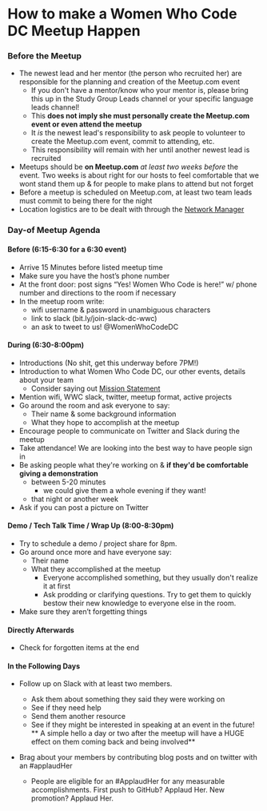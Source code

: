 # How to make a Women Who Code DC Meetup Happen

### Before the Meetup
- The newest lead and her mentor (the person who recruited her) are responsible for the planning and creation of the Meetup.com event
  - If you don't have a mentor/know who your mentor is, please bring this up in the Study Group Leads channel or your specific language leads channel!
  - This **does not imply she must personally create the Meetup.com event or even attend the meetup**
  - It _is_ the newest lead's responsibility to ask people to volunteer to create the Meetup.com event, commit to attending, etc.
  - This responsibility will remain with her until another newest lead is recruited
- Meetups should be **on Meetup.com** _at least two weeks before_ the event. Two weeks is about right for our hosts to feel comfortable that we wont stand them up & for people to make plans to attend but not forget
- Before a meetup is scheduled on Meetup.com, at least two team leads must commit to being there for the night
- Location logistics are to be dealt with through the [Network Manager]()

### Day-of Meetup Agenda
#### Before (6:15-6:30 for a 6:30 event)
- Arrive 15 Minutes before listed meetup time
- Make sure you have the host’s phone number
- At the front door: post signs “Yes! Women Who Code is here!” w/ phone number and directions to the room if necessary
- In the meetup room write: 
  - wifi username & password in unambiguous characters
  - link to slack (bit.ly/join-slack-dc-wwc)
  - an ask to tweet to us! @WomenWhoCodeDC

#### During (6:30-8:00pm)
- Introductions (No shit, get this underway before 7PM!)
- Introduction to what Women Who Code DC, our other events, details about your team
  - Consider saying out [Mission Statement]()
- Mention wifi, WWC slack, twitter, meetup format, active projects
- Go around the room and ask everyone to say:
  - Their name & some background information
  - What they hope to accomplish at the meetup
- Encourage people to communicate on Twitter and Slack during the meetup
- Take attendance! We are looking into the best way to have people sign in 
- Be asking people what they're working on & **if they'd be comfortable giving a demonstration** 
  - between 5-20 minutes
    - we could give them a whole evening if they want!
  - that night or another week
- Ask if you can post a picture on Twitter



#### Demo / Tech Talk Time / Wrap Up (8:00-8:30pm)
- Try to schedule a demo / project share for 8pm.
- Go around once more and have everyone say:
  - Their name
  - What they accomplished at the meetup
    - Everyone accomplished something, but they usually don't realize it at first
    - Ask prodding or clarifying questions. Try to get them to quickly bestow their new knowledge to everyone else in the room. 
- Make sure they aren’t forgetting things

#### Directly Afterwards
- Check for forgotten items at the end

#### In the Following Days
- Follow up on Slack with at least two members.
  - Ask them about something they said they were working on
  - See if they need help
  - Send them another resource 
  - See if they might be interested in speaking at an event in the future!
** A simple hello a day or two after the meetup will have a HUGE effect on them coming back and being involved**

- Brag about your members by contributing blog posts and on twitter with an #applaudHer
  - People are eligible for an #ApplaudHer for any measurable accomplishments. First push to GitHub? Applaud Her. New promotion? Applaud Her.  
